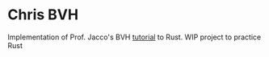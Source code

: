 # Chris BVH

Implementation of Prof. Jacco's BVH [tutorial](https://jacco.ompf2.com/2022/04/13/how-to-build-a-bvh-part-1-basics/) to Rust. WIP project to practice Rust
